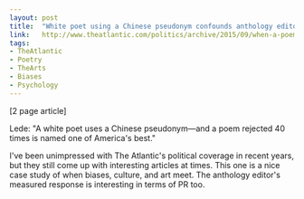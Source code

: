 ```yaml
---
layout: post
title:  "White poet using a Chinese pseudonym confounds anthology editor"
link:   http://www.theatlantic.com/politics/archive/2015/09/when-a-poem-by-a-white-male-author-smells-less-sweet/404134/
tags:
- TheAtlantic
- Poetry
- TheArts
- Biases
- Psychology
---
```


[2 page article]

Lede: "A white poet uses a Chinese pseudonym—and a poem rejected 40 times is named one of America's best."

I've been unimpressed with The Atlantic's political coverage in recent years, but they still come up with interesting articles at times. This one is a nice case study of when biases, culture, and art meet. The anthology editor's measured response is interesting in terms of PR too.